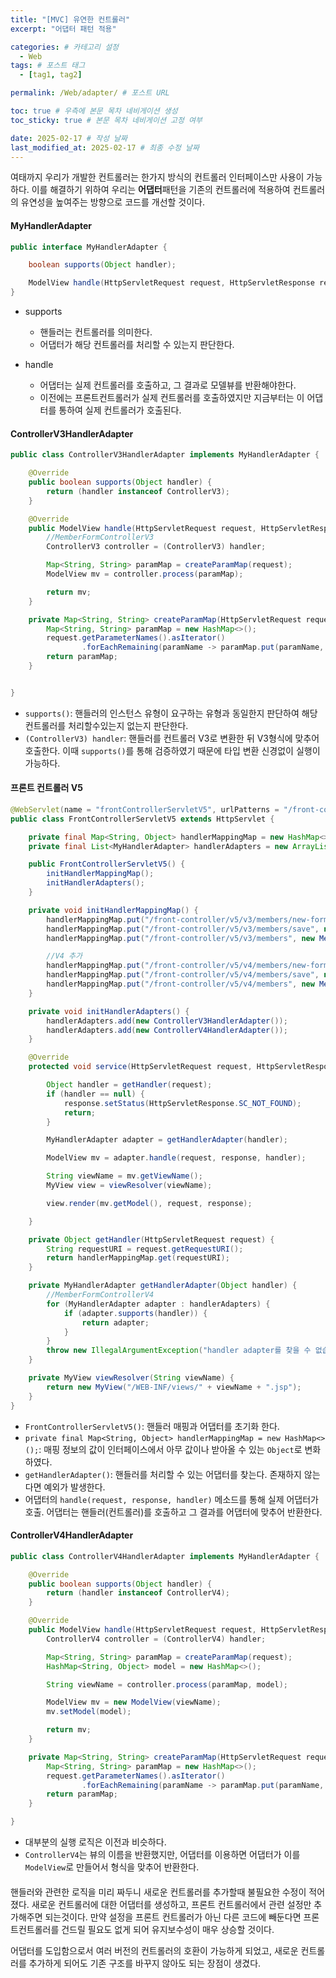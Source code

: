 ```yaml
---
title: "[MVC] 유연한 컨트롤러"
excerpt: "어댑터 패턴 적용"

categories: # 카테고리 설정
  - Web
tags: # 포스트 태그
  - [tag1, tag2]

permalink: /Web/adapter/ # 포스트 URL

toc: true # 우측에 본문 목차 네비게이션 생성
toc_sticky: true # 본문 목차 네비게이션 고정 여부

date: 2025-02-17 # 작성 날짜
last_modified_at: 2025-02-17 # 최종 수정 날짜
---
```


여태까지 우리가 개발한 컨트롤러는 한가지 방식의 컨트롤러 인터페이스만 사용이 가능하다.
이를 해결하기 위하여 우리는 **어댑터**패턴을 기존의 컨트롤러에 적용하여 컨트롤러의 유연성을 높여주는 방향으로 코드를 개선할 것이다.

#### MyHandlerAdapter
```java
public interface MyHandlerAdapter {

    boolean supports(Object handler);

    ModelView handle(HttpServletRequest request, HttpServletResponse response, Object handler) throws ServletException, IOException;
}
```
- supports
	
    - 핸들러는 컨트롤러를 의미한다.
    - 어댑터가 해당 컨트롤러를 처리할 수 있는지 판단한다.
- handle
	
    - 어댑터는 실제 컨트롤러를 호출하고, 그 결과로 모델뷰를 반환해야한다.
    - 이전에는 프론트컨트롤러가 실제 컨트롤러를 호출하였지만 지금부터는 이 어댑터를 통하여 실제 컨트롤러가 호출된다.
    
#### ControllerV3HandlerAdapter
```java
public class ControllerV3HandlerAdapter implements MyHandlerAdapter {

    @Override
    public boolean supports(Object handler) {
        return (handler instanceof ControllerV3);
    }

    @Override
    public ModelView handle(HttpServletRequest request, HttpServletResponse response, Object handler) throws ServletException, IOException {
        //MemberFormControllerV3
        ControllerV3 controller = (ControllerV3) handler;

        Map<String, String> paramMap = createParamMap(request);
        ModelView mv = controller.process(paramMap);

        return mv;
    }

    private Map<String, String> createParamMap(HttpServletRequest request) {
        Map<String, String> paramMap = new HashMap<>();
        request.getParameterNames().asIterator()
                .forEachRemaining(paramName -> paramMap.put(paramName, request.getParameter(paramName)));
        return paramMap;
    }


}
```
- `supports()`: 핸들러의 인스턴스 유형이 요구하는 유형과 동일한지 판단하여 해당 컨트롤러를 처리할수있는지 없는지 판단한다.
- `(ControllerV3) handler`: 핸들러를 컨트롤러 V3로 변환한 뒤 V3형식에 맞추어 호출한다. 이때 `supports()`를 통해 검증하였기 때문에 타입 변환 신경없이 실행이 가능하다.

#### 프론트 컨트롤러 V5

```java
@WebServlet(name = "frontControllerServletV5", urlPatterns = "/front-controller/v5/*")
public class FrontControllerServletV5 extends HttpServlet {

    private final Map<String, Object> handlerMappingMap = new HashMap<>();
    private final List<MyHandlerAdapter> handlerAdapters = new ArrayList<>();

    public FrontControllerServletV5() {
        initHandlerMappingMap();
        initHandlerAdapters();
    }

    private void initHandlerMappingMap() {
        handlerMappingMap.put("/front-controller/v5/v3/members/new-form", new MemberFormControllerV3());
        handlerMappingMap.put("/front-controller/v5/v3/members/save", new MemberSaveControllerV3());
        handlerMappingMap.put("/front-controller/v5/v3/members", new MemberListControllerV3());

        //V4 추가
        handlerMappingMap.put("/front-controller/v5/v4/members/new-form", new MemberFormControllerV4());
        handlerMappingMap.put("/front-controller/v5/v4/members/save", new MemberSaveControllerV4());
        handlerMappingMap.put("/front-controller/v5/v4/members", new MemberListControllerV4());
    }

    private void initHandlerAdapters() {
        handlerAdapters.add(new ControllerV3HandlerAdapter());
        handlerAdapters.add(new ControllerV4HandlerAdapter());
    }

    @Override
    protected void service(HttpServletRequest request, HttpServletResponse response) throws ServletException, IOException {

        Object handler = getHandler(request);
        if (handler == null) {
            response.setStatus(HttpServletResponse.SC_NOT_FOUND);
            return;
        }

        MyHandlerAdapter adapter = getHandlerAdapter(handler);

        ModelView mv = adapter.handle(request, response, handler);

        String viewName = mv.getViewName();
        MyView view = viewResolver(viewName);

        view.render(mv.getModel(), request, response);

    }

    private Object getHandler(HttpServletRequest request) {
        String requestURI = request.getRequestURI();
        return handlerMappingMap.get(requestURI);
    }

    private MyHandlerAdapter getHandlerAdapter(Object handler) {
        //MemberFormControllerV4
        for (MyHandlerAdapter adapter : handlerAdapters) {
            if (adapter.supports(handler)) {
                return adapter;
            }
        }
        throw new IllegalArgumentException("handler adapter를 찾을 수 없습니다. handler=" + handler);
    }

    private MyView viewResolver(String viewName) {
        return new MyView("/WEB-INF/views/" + viewName + ".jsp");
    }
}

```
- `FrontControllerServletV5()`: 핸들러 매핑과 어댑터를 초기화 한다.
- `private final Map<String, Object> handlerMappingMap = new HashMap<>();`: 매핑 정보의 값이 인터페이스에서 아무 값이나 받아올 수 있는 `Object`로 변화하였다.
- `getHandlerAdapter()`: 핸들러를 처리할 수 있는 어댑터를 찾는다. 존재하지 않는다면 예외가 발생한다.
- 어댑터의 `handle(request, response, handler)` 메소드를 통해 실제 어댑터가 호출. 어댑터는 핸들러(컨트롤러)를 호출하고 그 결과를 어댑터에 맞추어 반환한다.

#### ControllerV4HandlerAdapter
```java
public class ControllerV4HandlerAdapter implements MyHandlerAdapter {

    @Override
    public boolean supports(Object handler) {
        return (handler instanceof ControllerV4);
    }

    @Override
    public ModelView handle(HttpServletRequest request, HttpServletResponse response, Object handler) throws ServletException, IOException {
        ControllerV4 controller = (ControllerV4) handler;

        Map<String, String> paramMap = createParamMap(request);
        HashMap<String, Object> model = new HashMap<>();

        String viewName = controller.process(paramMap, model);

        ModelView mv = new ModelView(viewName);
        mv.setModel(model);

        return mv;
    }

    private Map<String, String> createParamMap(HttpServletRequest request) {
        Map<String, String> paramMap = new HashMap<>();
        request.getParameterNames().asIterator()
                .forEachRemaining(paramName -> paramMap.put(paramName, request.getParameter(paramName)));
        return paramMap;
    }

}
```
- 대부분의 실행 로직은 이전과 비슷하다.
- `ControllerV4`는 뷰의 이름을 반환했지만, 어댑터를 이용하면 어댑터가 이를 `ModelView`로 만들어서 형식을 맞추어 반환한다.

#### 



핸들러와 관련한 로직을 미리 짜두니 새로운 컨트롤러를 추가할때 불필요한 수정이 적어졌다.
새로운 컨트롤러에 대한 어댑터를 생성하고, 프론트 컨트롤러에서 관련 설정만 추가해주면 되는것이다.
만약 설정을 프론트 컨트롤러가 아닌 다른 코드에 빼둔다면 프론트컨트롤러를 건드릴 필요도 없게 되어 유지보수성이 매우 상승할 것이다.

어댑터를 도입함으로서 여러 버전의 컨트롤러의 호환이 가능하게 되었고, 새로운 컨트롤러를 추가하게 되어도 기존 구조를 바꾸지 않아도 되는 장점이 생겼다.